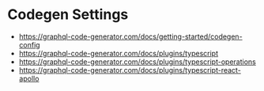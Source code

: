 # Codegen Settings

- https://graphql-code-generator.com/docs/getting-started/codegen-config
- https://graphql-code-generator.com/docs/plugins/typescript
- https://graphql-code-generator.com/docs/plugins/typescript-operations
- https://graphql-code-generator.com/docs/plugins/typescript-react-apollo
